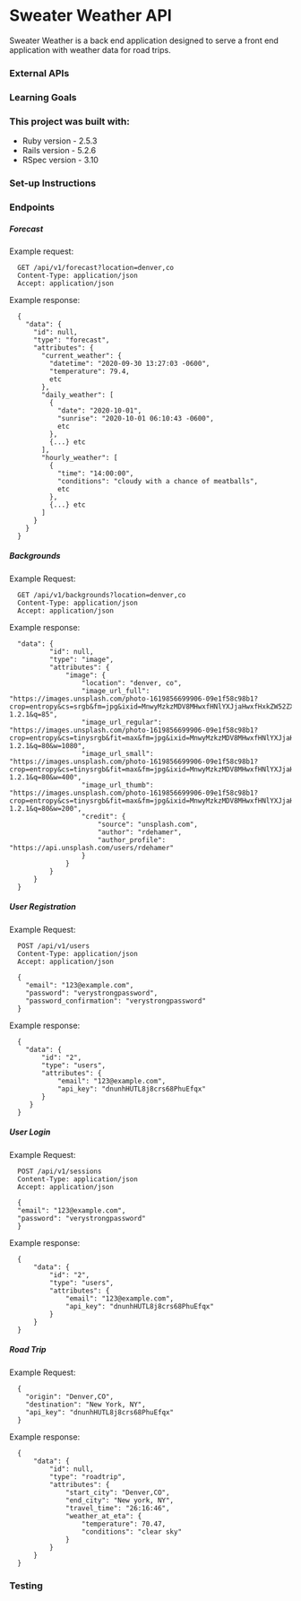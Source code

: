 # Sweater Weather API
Sweater Weather is a back end application designed to serve a front end application with weather data for road trips.

### External APIs

### Learning Goals

### This project was built with:

* Ruby version - 2.5.3
* Rails version - 5.2.6
* RSpec version - 3.10

### Set-up Instructions

### Endpoints

##### Forecast
Example request:
  ```
    GET /api/v1/forecast?location=denver,co
    Content-Type: application/json
    Accept: application/json
  ```
  
Example response:
  ```
    {
      "data": {
        "id": null,
        "type": "forecast",
        "attributes": {
          "current_weather": {
            "datetime": "2020-09-30 13:27:03 -0600",
            "temperature": 79.4,
            etc
          },
          "daily_weather": [
            {
              "date": "2020-10-01",
              "sunrise": "2020-10-01 06:10:43 -0600",
              etc
            },
            {...} etc
          ],
          "hourly_weather": [
            {
              "time": "14:00:00",
              "conditions": "cloudy with a chance of meatballs",
              etc
            },
            {...} etc
          ]
        }
      }
    }
  ```

##### Backgrounds
Example Request:  
  ```
    GET /api/v1/backgrounds?location=denver,co
    Content-Type: application/json
    Accept: application/json
  ```

Example response:  
  ```
    "data": {
            "id": null,
            "type": "image",
            "attributes": {
                "image": {
                    "location": "denver, co",
                    "image_url_full": "https://images.unsplash.com/photo-1619856699906-09e1f58c98b1?crop=entropy&cs=srgb&fm=jpg&ixid=MnwyMzkzMDV8MHwxfHNlYXJjaHwxfHxkZW52ZXIlMkMlMjBjb3xlbnwwfHx8fDE2MjM3OTczNzk&ixlib=rb-1.2.1&q=85",
                    "image_url_regular": "https://images.unsplash.com/photo-1619856699906-09e1f58c98b1?crop=entropy&cs=tinysrgb&fit=max&fm=jpg&ixid=MnwyMzkzMDV8MHwxfHNlYXJjaHwxfHxkZW52ZXIlMkMlMjBjb3xlbnwwfHx8fDE2MjM3OTczNzk&ixlib=rb-1.2.1&q=80&w=1080",
                    "image_url_small": "https://images.unsplash.com/photo-1619856699906-09e1f58c98b1?crop=entropy&cs=tinysrgb&fit=max&fm=jpg&ixid=MnwyMzkzMDV8MHwxfHNlYXJjaHwxfHxkZW52ZXIlMkMlMjBjb3xlbnwwfHx8fDE2MjM3OTczNzk&ixlib=rb-1.2.1&q=80&w=400",
                    "image_url_thumb": "https://images.unsplash.com/photo-1619856699906-09e1f58c98b1?crop=entropy&cs=tinysrgb&fit=max&fm=jpg&ixid=MnwyMzkzMDV8MHwxfHNlYXJjaHwxfHxkZW52ZXIlMkMlMjBjb3xlbnwwfHx8fDE2MjM3OTczNzk&ixlib=rb-1.2.1&q=80&w=200",
                    "credit": {
                        "source": "unsplash.com",
                        "author": "rdehamer",
                        "author_profile": "https://api.unsplash.com/users/rdehamer"
                    }
                }
            }
        }
    }
  ```
  
##### User Registration
Example Request:  
  ```
    POST /api/v1/users
    Content-Type: application/json
    Accept: application/json

    {
      "email": "123@example.com",
      "password": "verystrongpassword",
      "password_confirmation": "verystrongpassword"
    }
  ```

Example response:  
  ```
    {
      "data": {
          "id": "2",
          "type": "users",
          "attributes": {
              "email": "123@example.com",
              "api_key": "dnunhHUTL8j8crs68PhuEfqx"
          }
       }
    }
  ```
  
##### User Login
Example Request:  
  ```
    POST /api/v1/sessions
    Content-Type: application/json
    Accept: application/json

    {
    "email": "123@example.com",
    "password": "verystrongpassword"
    }
  ```

Example response:  
  ```
    {
        "data": {
            "id": "2",
            "type": "users",
            "attributes": {
                "email": "123@example.com",
                "api_key": "dnunhHUTL8j8crs68PhuEfqx"
            }
        }
    }
  ```
  
##### Road Trip
Example Request:  
  ```
    {
      "origin": "Denver,CO",
      "destination": "New York, NY",
      "api_key": "dnunhHUTL8j8crs68PhuEfqx"
    }
  ```

Example response:  
  ```
    {
        "data": {
            "id": null,
            "type": "roadtrip",
            "attributes": {
                "start_city": "Denver,CO",
                "end_city": "New york, NY",
                "travel_time": "26:16:46",
                "weather_at_eta": {
                    "temperature": 70.47,
                    "conditions": "clear sky"
                }
            }
        }
    }
  ```
  

### Testing
